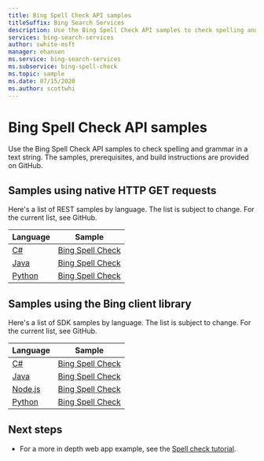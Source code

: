 ```yaml
---
title: Bing Spell Check API samples
titleSuffix: Bing Search Services
description: Use the Bing Spell Check API samples to check spelling and grammar in a text string.
services: bing-search-services
author: swhite-msft
manager: ehansen
ms.service: bing-search-services
ms.subservice: bing-spell-check
ms.topic: sample
ms.date: 07/15/2020
ms.author: scottwhi
---
```


# Bing Spell Check API samples

Use the Bing Spell Check API samples to check spelling and grammar in a text string. The samples, prerequisites, and build instructions are provided on GitHub. 

## Samples using native HTTP GET requests

Here's a list of REST samples by language. The list is subject to change. For the current list, see GitHub.

|Language|Sample
|-|-
|<a href="https://github.com/microsoft/bing-search-sdk-for-net/tree/main/rest" target="_blank">C#</a>|<a href="https://github.com/microsoft/bing-search-sdk-for-net/blob/main/rest/BingSpellCheckV7.cs" target="_blank">Bing Spell Check</a>
|<a href="https://github.com/microsoft/bing-search-sdk-for-java/tree/main/samples/rest" target="_blank">Java</a>|<a href="https://github.com/microsoft/bing-search-sdk-for-java/blob/main/samples/rest/BingSpellCheck.java" target="_blank">Bing Spell Check</a>
|<a href="https://github.com/microsoft/bing-search-sdk-for-python/tree/main/samples/rest" target="_blank">Python</a>|<a href="https://github.com/microsoft/bing-search-sdk-for-python/blob/main/samples/rest/BingSpellCheckV7.py" target="_blank">Bing Spell Check</a>


## Samples using the Bing client library

Here's a list of SDK samples by language. The list is subject to change. For the current list, see GitHub.

|Language|Sample
|-|-
|<a href="https://github.com/microsoft/bing-search-sdk-for-net/tree/main/samples/BingSearchSamples/BingAllSearch/Samples" target="_blank">C#</a>|<a href="https://github.com/microsoft/bing-search-sdk-for-net/blob/main/samples/BingSearchSamples/BingAllSearch/Samples/SpellCheckSamples.cs" target="_blank">Bing Spell Check</a>
|<a href="https://github.com/microsoft/bing-search-sdk-for-java/tree/main/samples/sdk/SpellCheckSample" target="_blank">Java</a>|<a href="https://github.com/microsoft/bing-search-sdk-for-java/blob/main/samples/sdk/SpellCheckSample/BingSpellCheckSample.java" target="_blank">Bing Spell Check</a>
|<a href="https://github.com/Azure-Samples/cognitive-services-node-sdk-samples/tree/master/Samples" target="_blank">Node.js</a>|<a href="https://github.com/Azure-Samples/cognitive-services-node-sdk-samples/blob/master/Samples/spellCheck.js" target="_blank">Bing Spell Check</a>
|<a href="https://github.com/microsoft/bing-search-sdk-for-python/tree/main/samples/sdk" target="_blank">Python</a>|<a href="https://github.com/microsoft/bing-search-sdk-for-python/blob/main/samples/sdk/spellcheck_samples.py" target="_blank">Bing Spell Check</a>


## Next steps

- For a more in depth web app example, see the [Spell check tutorial](tutorial/spellcheck.md).

